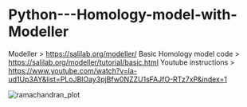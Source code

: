 # Python---Homology-model-with-Modeller

Modeller > https://salilab.org/modeller/
Basic Homology model code > https://salilab.org/modeller/tutorial/basic.html 
Youtube instructions > https://www.youtube.com/watch?v=la-ud1Up3AY&list=PLoJBlOay3pjBfw0NZZU1sFAJfO-RTz7xP&index=1 


![ramachandran_plot](https://github.com/user-attachments/assets/795cf15b-4ee8-407a-80eb-a48d6dbd79db)
